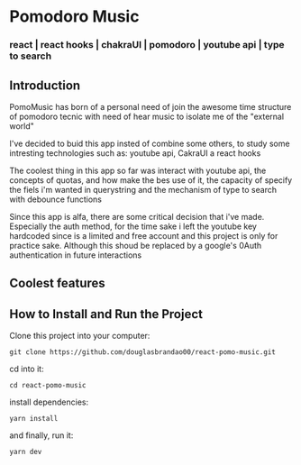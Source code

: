 # Pomodoro Music
### react | react hooks | chakraUI | pomodoro | youtube api | type to search

## Introduction
PomoMusic has born of a personal need of join the awesome time structure of
pomodoro tecnic with need of hear music to isolate me of the "external world"

I've decided to buid this app insted of combine some others,
to study some intresting technologies such as: youtube api, CakraUI a react hooks

The coolest thing in this app so far was interact with youtube api,
the concepts of quotas, and how make the bes use of it, the capacity of specify the fiels i'm wanted in querystring
and the mechanism of type to search with debounce functions

Since this app is alfa, there are some critical decision that i've made.
Especially the auth method, for the time sake i left the youtube key hardcoded since is
a limited and free account and this project is only for practice sake.
Although this shoud be replaced by a google's 0Auth authentication in future interactions

## Coolest features

## How to Install and Run the Project
Clone this project into your computer:
```
git clone https://github.com/douglasbrandao00/react-pomo-music.git
```

cd into it:
```
cd react-pomo-music
```

install dependencies:
```
yarn install
```

and finally, run it:
```
yarn dev
```
